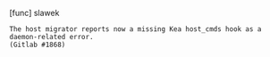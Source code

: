 [func] slawek

    The host migrator reports now a missing Kea host_cmds hook as a
    daemon-related error.
    (Gitlab #1868)
